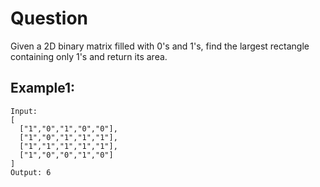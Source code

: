 # Question
Given a 2D binary matrix filled with 0's and 1's, find the largest rectangle containing only 1's and return its area.

## Example1:
```
Input:
[
  ["1","0","1","0","0"],
  ["1","0","1","1","1"],
  ["1","1","1","1","1"],
  ["1","0","0","1","0"]
]
Output: 6
```
